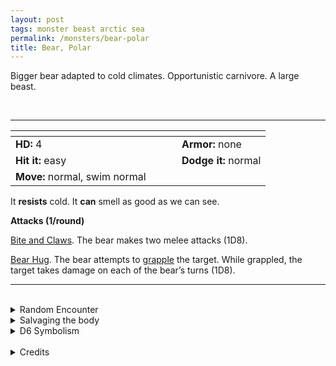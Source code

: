 ```yaml
---
layout: post
tags: monster beast arctic sea
permalink: /monsters/bear-polar
title: Bear, Polar
---
```


Bigger bear adapted to cold climates. Opportunistic carnivore. A large beast.

<br>

---

|  <span style="display: inline-block; width:250px"></span>  |  |
| -------- | --------|
| **HD:** 4 | **Armor:** none  |
| **Hit it:** easy    | **Dodge it:** normal  |
| **Move:** normal, swim normal     |   | 

It **resists** cold. It **can** smell as good as we can see.

**Attacks (1/round)**

<ins>Bite and Claws</ins>. The bear makes two melee attacks (1D8).

<ins>Bear Hug</ins>. The bear attempts to [grapple](/2020/11/10/extra-rules/#conditions) the target. While grappled, the target takes damage on each of the bear’s turns (1D8).
<br>

---

<br>

<details markdown="1">
<summary>Random Encounter</summary>

1. **Monster:** 1 polar bear.
1. **Lair:** A cave hidden in the snow. 2-6 chances that there are cubs. <br>    &nbsp; OR <br>    **Omen:** The sound of heavy, animal breathing.
1. **Spoor:** Half eaten carcass of a beast.
1. **Tracks:** Bear tracks.
1. **Trace:** Fish bone.
1. **Trace:** Claw marks.
</details>

<details markdown="1">
<summary>Salvaging the body</summary>
Polar bear fur is very prized for warm winter clothing, blankets and camouflage. Its meat is edible.
</details>

<details markdown="1">
<summary>D6 Symbolism</summary>
In local cultures, it is a symbol of ...

1. Strength
1. Patience
1. Stars
1. Winter
1. Motherhood
1. Sacred
</details>

<br>

<details markdown="1">
<summary>Credits</summary>
Iconic fauna. The [MonsterManual (5e)](https://5e.tools/book.html#mm) version is simply a buffed bear with a swim speed and I simply added a cold resistance. — SaltyGoo
</details>
